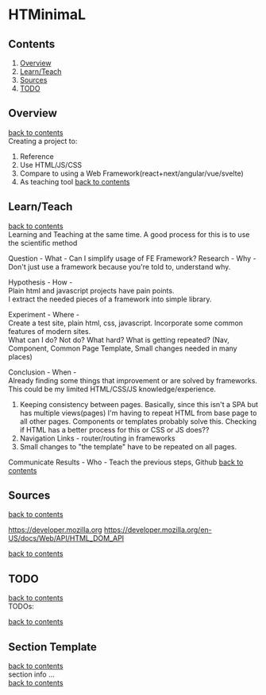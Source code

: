 # HTMinimaL

## Contents
1. [Overview](#overview)
2. [Learn/Teach](#learnteach)
3. [Sources](#sources)
4. [TODO](#todo)

## Overview
[back to contents](#contents)  
Creating a project to:
1. Reference
2. Use HTML/JS/CSS
3. Compare to using a Web Framework(react+next/angular/vue/svelte)
4. As teaching tool
[back to contents](#contents)  

## Learn/Teach
[back to contents](#contents)  
Learning and Teaching at the same time. 
A good process for this is to use the scientific method

Question - What - Can I simplify usage of FE Framework?
Research - Why - Don't just use a framework because you're told to, understand why.

Hypothesis - How -  
    Plain html and javascript projects have pain points.  
    I extract the needed pieces of a framework into simple library.

Experiment - Where -  
    Create a test site, plain html, css, javascript. Incorporate some common features of modern sites.  
    What can I do? Not do? What hard? What is getting repeated? (Nav, Component, Common Page Template, Small changes needed in many places)

Conclusion - When -  
Already finding some things that improvement or are solved by frameworks. This could be my limited HTML/CSS/JS knowledge/experience.   

1. Keeping consistency between pages. Basically, since this isn't a SPA but has multiple views(pages) I'm having to repeat HTML from base page to all other pages. Components or templates probably solve this. Checking if HTML has a better process for this or CSS or JS does??
2. Navigation Links - router/routing in frameworks
3. Small changes to "the template" have to be repeated on all pages.

Communicate Results - Who - Teach the previous steps, Github
[back to contents](#contents)  

## Sources
[back to contents](#contents)  

https://developer.mozilla.org
https://developer.mozilla.org/en-US/docs/Web/API/HTML_DOM_API

[back to contents](#contents)  

## TODO
[back to contents](#contents)  
TODOs:

[back to contents](#contents)  

## Section Template
[back to contents](#contents)  
section info ...  
[back to contents](#contents)  